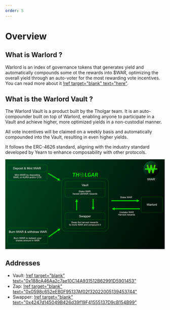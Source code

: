 ```yaml
---
order: 5
---
```


# Overview

## What is Warlord ?

Warlord is an index of governance tokens that generates yield and automatically compounds some ot the rewards into $WAR, optimizing the overall yield through an auto-voter for the most rewarding vote incentives. You can read more about it [!ref target="blank" text="here"](https://doc.paladin.vote/warlord/overview).

## What is the Warlord Vault ?

The Warlord Vault is a product built by the Tholgar team. It is an auto-compounder built on top of Warlord, enabling anyone to participate in a Vault and achieve higher, more optimized yields in a non-custodial manner.

All vote incentives will be claimed on a weekly basis and automatically compounded into the Vault, resulting in even higher yields.

It follows the ERC-4626 standard, aligning with the industry standard developed by Yearn to enhance composability with other protocols.

![](../assets/schema.png)

## Addresses

- Vault: [!ref target="blank" text="0x188cA46Aa2c7ae10C14A931512B62991D5901453"](https://etherscan.io/address/0x188ca46aa2c7ae10c14a931512b62991d5901453)
- Zap: [!ref target="blank" text="0x0598c652eEB0F95137Af02f32022005139453744"](https://etherscan.io/address/0x0598c652eeb0f95137af02f32022005139453744)
- Swapper: [!ref target="blank" text="0x4247d145049B426d39f19F41555137D9cB154B99"](https://etherscan.io/address/0x4247d145049b426d39f19f41555137d9cb154b99)
